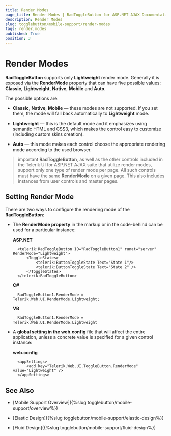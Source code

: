 ```yaml
---
title: Render Modes
page_title: Render Modes | RadToggleButton for ASP.NET AJAX Documentation
description: Render Modes
slug: togglebutton/mobile-support/render-modes
tags: render,modes
published: True
position: 3
---
```


# Render Modes

**RadToggleButton** supports only **Lightweight** render mode. Generally it is exposed via the **RenderMode** property that can have five possible values:  **Classic**, **Lightweight**, **Native**, **Mobile** and **Auto**.

The possible options are:

* **Classic**, **Native**, **Mobile** — these modes are not supported. If you set them, the mode will fall back automatically to **Lightweight** mode.

* **Lightweight** — this is the default mode and it emphasizes using semantic HTML and CSS3, which makes the control easy to customize (including custom skins creation).

* **Auto** — this mode makes each control choose the appropriate rendering mode according to the used browser.

>important **RadToggleButton**, as well as the other controls included in the Telerik UI for ASP.NET AJAX suite that utilize render modes, support only one type of render mode per page. All such controls must have the same **RenderMode** on a given page. This also includes instances from user controls and master pages.


## Setting Render Mode

There are two ways to configure the rendering mode of the **RadToggleButton**:

* The **RenderMode property** in the markup or in the code-behind can be used for a particular instance:

	**ASP.NET**

		<telerik:RadToggleButton ID="RadToggleButton1" runat="server" RenderMode="Lightweight">
			<ToggleStates>
				<telerik:ButtonToggleState Text="State 1"/>
				<telerik:ButtonToggleState Text="State 2" /> 
			</ToggleStates>
		</telerik:RadToggleButton>


	**C#**

		RadToggleButton1.RenderMode = Telerik.Web.UI.RenderMode.Lightweight;

	**VB**

		RadToggleButton1.RenderMode = Telerik.Web.UI.RenderMode.Lightweight


* A **global setting in the web.config** file that will affect the entire application, unless a concrete value is specified for a given control instance:

	**web.config**

		<appSettings>
			<add key="Telerik.Web.UI.ToggleButton.RenderMode" value="Lightweight" />
		</appSettings>


## See Also

 * [Mobile Support Overview]({%slug togglebutton/mobile-support/overview%})

 * [Elastic Design]({%slug togglebutton/mobile-support/elastic-design%})

 * [Fluid Design]({%slug togglebutton/mobile-support/fluid-design%})
